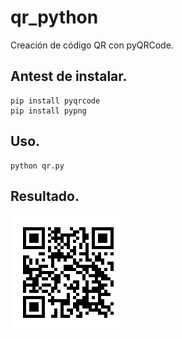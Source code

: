 # qr_python
Creación de código QR con pyQRCode.

## Antest de instalar.

~~~~
pip install pyqrcode
pip install pypng
~~~~

## Uso.

~~~~
python qr.py
~~~~

## Resultado.
<img src="QRCODE.png">
